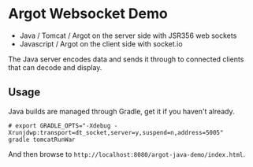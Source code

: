 Argot Websocket Demo
============================

* Java / Tomcat / Argot on the server side with JSR356 web sockets
* Javascript / Argot on the client side with socket.io

The Java server encodes data and sends it through to connected clients that can decode and display.

## Usage

Java builds are managed through Gradle, get it if you haven't already.

```shell
# export GRADLE_OPTS="-Xdebug -Xrunjdwp:transport=dt_socket,server=y,suspend=n,address=5005"
gradle tomcatRunWar
```

And then browse to `http://localhost:8080/argot-java-demo/index.html`.


